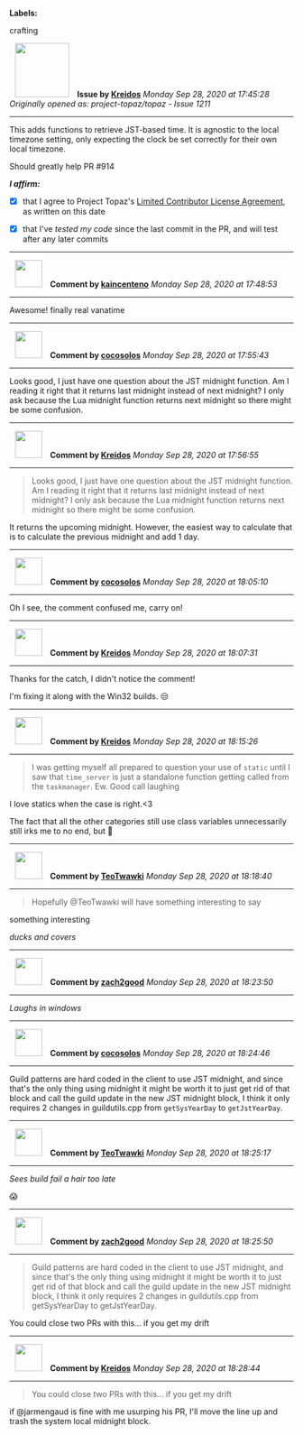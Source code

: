 **Labels:**

crafting



<a href="https://github.com/Kreidos"><img src="https://avatars0.githubusercontent.com/u/12466395?v=4" width="96" height="96" hspace="10"></img></a> **Issue by [Kreidos](https://github.com/Kreidos)**
_Monday Sep 28, 2020 at 17:45:28_
_Originally opened as: project-topaz/topaz - Issue 1211_

----

This adds functions to retrieve JST-based time. It is agnostic to the local timezone setting, only expecting the clock be set correctly for their own local timezone.

Should greatly help PR #914 

<!-- place 'x' mark between square [] brackets to affirm: -->
**_I affirm:_**
- [x] that I agree to Project Topaz's [Limited Contributor License Agreement](http://project-topaz.com/blob/release/CONTRIBUTOR_AGREEMENT.md), as written on this date
- [x] that I've _tested my code_ since the last commit in the PR, and will test after any later commits




----
<a href="https://github.com/kaincenteno"><img src="https://avatars3.githubusercontent.com/u/26943220?v=4" width="48" height="48" hspace="10"></img></a> **Comment by [kaincenteno](https://github.com/kaincenteno)**
_Monday Sep 28, 2020 at 17:48:53_

----

Awesome! finally real vanatime


----
<a href="https://github.com/cocosolos"><img src="https://avatars2.githubusercontent.com/u/2593549?v=4" width="48" height="48" hspace="10"></img></a> **Comment by [cocosolos](https://github.com/cocosolos)**
_Monday Sep 28, 2020 at 17:55:43_

----

Looks good, I just have one question about the JST midnight function. Am I reading it right that it returns last midnight instead of next midnight? I only ask because the Lua midnight function returns next midnight so there might be some confusion.


----
<a href="https://github.com/Kreidos"><img src="https://avatars0.githubusercontent.com/u/12466395?v=4" width="48" height="48" hspace="10"></img></a> **Comment by [Kreidos](https://github.com/Kreidos)**
_Monday Sep 28, 2020 at 17:56:55_

----

> Looks good, I just have one question about the JST midnight function. Am I reading it right that it returns last midnight instead of next midnight? I only ask because the Lua midnight function returns next midnight so there might be some confusion.

It returns the upcoming midnight. However, the easiest way to calculate that is to calculate the previous midnight and add 1 day.


----
<a href="https://github.com/cocosolos"><img src="https://avatars2.githubusercontent.com/u/2593549?v=4" width="48" height="48" hspace="10"></img></a> **Comment by [cocosolos](https://github.com/cocosolos)**
_Monday Sep 28, 2020 at 18:05:10_

----

Oh I see, the comment confused me, carry on!


----
<a href="https://github.com/Kreidos"><img src="https://avatars0.githubusercontent.com/u/12466395?v=4" width="48" height="48" hspace="10"></img></a> **Comment by [Kreidos](https://github.com/Kreidos)**
_Monday Sep 28, 2020 at 18:07:31_

----

Thanks for the catch, I didn't notice the comment!
I'm fixing it along with the Win32 builds. :unamused: 


----
<a href="https://github.com/Kreidos"><img src="https://avatars0.githubusercontent.com/u/12466395?v=4" width="48" height="48" hspace="10"></img></a> **Comment by [Kreidos](https://github.com/Kreidos)**
_Monday Sep 28, 2020 at 18:15:26_

----

> I was getting myself all prepared to question your use of `static` until I saw that `time_server` is just a standalone function getting called from the `taskmanager`. Ew. Good call laughing

I love statics when the case is right.<3 
The fact that all the other categories still use class variables unnecessarily still irks me to no end, but :shrug: 


----
<a href="https://github.com/TeoTwawki"><img src="https://avatars0.githubusercontent.com/u/6871475?v=4" width="48" height="48" hspace="10"></img></a> **Comment by [TeoTwawki](https://github.com/TeoTwawki)**
_Monday Sep 28, 2020 at 18:18:40_

----

> Hopefully @TeoTwawki will have something interesting to say

something interesting

*ducks and covers*



----
<a href="https://github.com/zach2good"><img src="https://avatars3.githubusercontent.com/u/1389729?v=4" width="48" height="48" hspace="10"></img></a> **Comment by [zach2good](https://github.com/zach2good)**
_Monday Sep 28, 2020 at 18:23:50_

----

_Laughs in windows_


----
<a href="https://github.com/cocosolos"><img src="https://avatars2.githubusercontent.com/u/2593549?v=4" width="48" height="48" hspace="10"></img></a> **Comment by [cocosolos](https://github.com/cocosolos)**
_Monday Sep 28, 2020 at 18:24:46_

----

Guild patterns are hard coded in the client to use JST midnight, and since that's the only thing using midnight it might be worth it to just get rid of that block and call the guild update in the new JST midnight block, I think it only requires 2 changes in guildutils.cpp from `getSysYearDay` to `getJstYearDay`.


----
<a href="https://github.com/TeoTwawki"><img src="https://avatars0.githubusercontent.com/u/6871475?v=4" width="48" height="48" hspace="10"></img></a> **Comment by [TeoTwawki](https://github.com/TeoTwawki)**
_Monday Sep 28, 2020 at 18:25:17_

----

_Sees build fail a hair too late_

😱 


----
<a href="https://github.com/zach2good"><img src="https://avatars3.githubusercontent.com/u/1389729?v=4" width="48" height="48" hspace="10"></img></a> **Comment by [zach2good](https://github.com/zach2good)**
_Monday Sep 28, 2020 at 18:25:50_

----

> Guild patterns are hard coded in the client to use JST midnight, and since that's the only thing using midnight it might be worth it to just get rid of that block and call the guild update in the new JST midnight block, I think it only requires 2 changes in guildutils.cpp from getSysYearDay to getJstYearDay.

You could close two PRs with this... if you get my drift


----
<a href="https://github.com/Kreidos"><img src="https://avatars0.githubusercontent.com/u/12466395?v=4" width="48" height="48" hspace="10"></img></a> **Comment by [Kreidos](https://github.com/Kreidos)**
_Monday Sep 28, 2020 at 18:28:44_

----

> You could close two PRs with this... if you get my drift

if @jarmengaud is fine with me usurping his PR, I'll move the line up and trash the system local midnight block.
